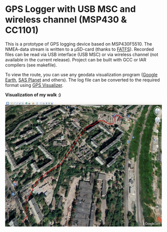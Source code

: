 # GPS Logger with USB MSC and wireless channel (MSP430 & CC1101)

This is a prototype of GPS logging device based on MSP430F5510. The NMEA-data stream is written to a µSD-card (thanks to [FATFS](http://elm-chan.org/fsw/ff/00index_e.html)). Recorded files can be read via USB interface (USB MSC) or via wireless channel (not available in the current release). Project can be built with GCC or IAR compilers (see makefile).

To view the route, you can use any geodata visualization program ([Google Earth](https://earth.google.com), [SAS Planet](http://www.sasgis.org/sasplaneta) and others). The log file can be converted to the required format using [GPS Visualizer](https://www.gpsvisualizer.com).

**Visualization of my walk :)**

![log](./doc/LOG001.jpg)

